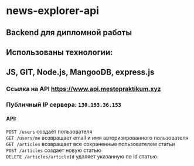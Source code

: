 # news-explorer-api
## Backend для дипломной работы 
## Использованы технологии:</br>
JS, GIT, Node.js, MangooDB, express.js 
---
### Ссылка на API <https://www.api.mestopraktikum.xyz><br>
### Публичный IP сервера: `130.193.36.153`
#### API:</br>
`POST /users` создаёт пользователя</br>
`GET /users/me` возвращает email и имя авторизированного пользователя</br>
`GET /articles` возвращает все сохраненные пользователем статьи </br>
`POST /articles` создает новую статью</br>
`DELETE /articles/articleId` удаляет указанную по id статью</br>


